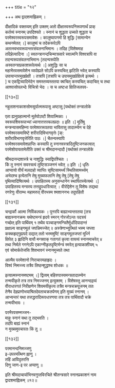 +++
title = "१२"

+++
अथ द्वादशमाह्निकम् ।  
  
दीक्षादिकं वक्तव्यम् इति उक्तम् अतो दीक्षास्वरूपनिरूपणार्थं प्राक्   
कर्तव्यं स्नानम् उपदिश्यते । स्नानं च शुद्धता उच्यते शुद्धता च   
परमेश्वरस्वरूपसमावेशः । कालुष्यापगमो हि शुद्धिः [सामान्येन   
कथनमेतत् ।] कालुष्यं च तदेकरूपेऽपि   
अतत्स्वभावरूपान्तरसंवलनाभिमानः । तदिह [विशेषमाह   
तदिहेत्यादिना ।] स्वतन्त्रानन्दचिन्मात्रसारे स्वात्मनि विश्वत्रापि वा   
तदन्यरूपसंवलनाभिमानः [तदन्यरूपेति   
अस्वतन्त्राप्रकाशरूपेत्यर्थः ।] अशुद्धिः सा च   
महाभैरवसमावेशेन व्यपोह्यते सोऽपि कस्यचित् झटिति भवेत् कस्यापि   
उपायान्तरमुखप्रेक्षी । तत्रापि [तत्रापि च उपायमुखप्रेक्षित्वे इत्यर्थः ।  
] च एकद्वित्र्यादिभेदेन समस्तव्यस्ततया क्वचित् कस्यचित् कदाचित् च तथा   
आश्वासोपलभ्देः विचित्रो भेदः । स च अष्टधा क्षितिजलपव-  
  
[[१३०]]  
  
नहुताशनाकाशसोमसूर्यात्मरूपासु अष्टासु [यथोक्तं तन्त्रालोके  
  
एता ह्यनुग्रहात्मानो मूर्तयोऽष्टौ शिवात्मिकाः ।  
स्वरूपशिवरूपाभ्यां ध्यानात्तत्तत्फलप्रदाः ॥ इति ।] मूर्तिषु   
मन्त्रन्यासमहिम्ना परमेश्वररूपतया भावितासु तादात्म्येन च देहे   
परमेश्वरसमाविष्टे शरीरादिविभागवृत्तेः [क्:   
शरीराविभागवृत्तेरिति पाठः ।] चैतन्यस्यापि   
परमेश्वरसमावेशप्राप्तिः कस्यापि तु स्नानवस्त्रादितुष्टिजनकत्वात्   
परमेशोपायतामेतीति उक्तं च श्रीमदानन्दादौ [यथोक्तं तन्त्रालोके  
  
श्रीमदानन्दशास्त्रे च नाशुद्धिः स्याद्विपश्चितः ।  
किं तु स्नानं सवस्त्रत्वं तुष्टिसञ्जननं भवेत् ॥ इति ।] धृतिः   
आप्यायो वीर्यं मलदाहो व्याप्तिः सृष्टिसामर्थ्यं स्थितिसामर्थ्यम्   
अभेदश्च इत्येतानि तेषु मुख्यफलानि तेषु तेषु [तेषु तेषु   
पृथिव्यादिष्वित्यर्थः । उपाहितस्य अनुसन्धानेन स्थापितस्येत्यर्थः ।]   
उपाहितस्य मन्त्रस्य तत्तद्रूपधारित्वात् । वीरोद्देशेन तु विशेषः तद्यथा   
रणरेणुः वीराम्भः महामरुत् वीरभस्म श्मशाननभः तदुपहितौ   
  
[[१३१]]  
  
चन्द्रार्कौ आत्मा निर्विकल्पकः । पुनरपि बाह्याभ्यन्तरतया [तत्र   
बाह्यस्नानक्रमः यथेष्टमन्त्रं हृदये स्मरन् गोरजोऽन्तः पदत्रयं   
गच्छेत् इति पार्थिवम् १ तथैव पञ्चाङ्गमन्त्रितैर्मूर्धादिपादान्तं   
प्रक्षाल्य साङ्गमूलं जपन्निमज्जेत् २ अस्त्रेणाभ्युत्थितं भस्म जप्त्वा   
कक्कहृद्गुह्यपदे दद्यात् ततो भस्ममुष्टिं साङ्गमूलजप्तां मूर्ध्नि   
क्षिपेत् ३ ह्लादिनि वायौ मन्त्रवाक् गतागतं कृत्वा वायव्यं स्नानमाचरेत् ४   
तथा निर्मले गगनेऽपि एकाग्नीकृतदृष्टिर्मन्त्रं स्मरेत् इत्याकाशीयम् ५   
एवं सोमार्कतेजसि शिवभावनं स्नानमुच्यते तथा   
  
आत्मैव परमेशानो निराचारमहाहृदः ।  
विश्वं निमज्ज्य तत्रैव तिष्ठन्शुद्धश्च शोधकः ॥  
  
इत्यात्मस्नानमष्टमम् ।] द्वित्वम् बहिरुपास्यमन्त्रतादात्म्येन   
तन्मयीकृते तत्र तत्र निमज्जनम् इत्युक्तम् । विशेषस्तु आनन्दद्रव्यं   
वीराधारगतं निरीक्षणेन शिवमयीकृत्य तत्रैव मन्त्रचक्रपूजनम् ततः   
तेनैव देहप्राणोभयाश्रितदेवताचक्रतर्पणम् इति मुख्यं स्नानम् ।   
आभ्यन्तरं यथा तत्तद्धरादिरूपधारणया तत्र तत्र पार्थिवादौ चक्रे   
तन्मयीभावः ।  
  
परभैरवसम्मज्जन-  
माहुः स्नानं यथा तु तद्भवति ।  
तदपि बाह्यं स्नानं  
न मुख्यमुपचारतः किं तु ॥  
  
[[१३२]]  
  
परमानन्दनिमज्जणु  
इ-उपरमत्थिण ह्नाणु ।  
तहिं आविदृतरत्ति  
दिणु जाण-इ पर अप्पाणु ॥  
  
इति श्रीमदाचार्याभिनवगुप्तविरचिते श्रीतन्त्रसारे स्नानप्रकाशनं नाम   
द्वादशमाह्निकम् ॥१२॥  
  